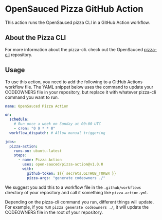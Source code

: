 # OpenSauced Pizza GitHub Action

This action runs the OpenSauced pizza CLI in a GitHub Action workflow.

## About the Pizza CLI

For more information about the pizza-cli. check out the OpenSauced [pizza-cli](https://github.com/open-sauced/pizza-cli) repository.

## Usage

To use this action, you need to add the following to a GitHub Actions workflow file. The YAML snippet below uses the command to update your CODEOWNERS file in your repository, but replace it with whatever pizza-cli command you want to run.

```yaml
name: OpenSauced Pizza Action

on:
  schedule:
    # Run once a week on Sunday at 00:00 UTC
    - cron: "0 0 * * 0"
  workflow_dispatch: # Allow manual triggering

jobs:
  pizza-action:
    runs-on: ubuntu-latest
    steps:
      - name: Pizza Action
        uses: open-sauced/pizza-action@v1.0.0
        with:
          github-token: ${{ secrets.GITHUB_TOKEN }}
          pizza-args: "generate codeowners ./"
```

We suggest you add this to a workflow file in the `.github/workflows` directory of your repository and call it something like `pizza-action.yml`.

Depending on the pizza-cli command you run, different things will update. For example, if you run `pizza generate codeowners ./`, it will update the CODEOWNERS file in the root of your repository.
